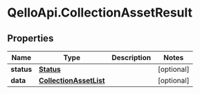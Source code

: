 # QelloApi.CollectionAssetResult

## Properties
Name | Type | Description | Notes
------------ | ------------- | ------------- | -------------
**status** | [**Status**](Status.md) |  | [optional] 
**data** | [**CollectionAssetList**](CollectionAssetList.md) |  | [optional] 


